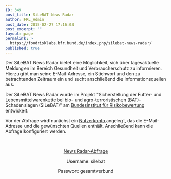 ```yaml
---
ID: 349
post_title: SiLeBAT News Radar
author: FRL_Admin
post_date: 2015-02-27 17:16:03
post_excerpt: ""
layout: page
permalink: >
  https://foodrisklabs.bfr.bund.de/index.php/silebat-news-radar/
published: true
---
```

Der SiLeBAT News Radar bietet eine Möglichkeit, sich über tagesaktuelle Meldungen im Bereich Gesundheit und Verbraucherschutz zu informieren. Hierzu gibt man seine E-Mail-Adresse, ein Stichwort und den zu betrachtenden Zeitraum ein und sucht anschließend die Informationsquellen aus.

Der SiLeBAT News Radar wurde im Projekt "Sicherstellung der Futter- und Lebensmittelwarenkette bei bio- und agro-terroristischen (BAT)-Schadenslagen (SiLeBAT)" am <a title="Bundesinstitut für Risikobewertung" href="http://www.bfr.bund.de/de/start.html" target="_blank">Bundesinstitut für Risikobewertung</a> entwickelt.

Vor der Abfrage wird nunächst ein <a title="News Radar (Konfiguration zum regelmäßigen Erhalt)" href="https://knime.bfrlab.de/com.knime.enterprise.server/#/SiLeBAT/SiLeBAT_UserConfiguration" target="_blank">Nutzerkonto </a>angelegt, das die E-Mail-Adresse und die gewünschten Quellen enthält. Anschließend kann die Abfrage konfiguriert werden.

&nbsp;
<p style="text-align: center;"><a title="News Radar" href="https://knime.bfrlab.de/com.knime.enterprise.server/#/SiLeBAT/" target="_blank">News Radar-Abfrage</a></p>
<p style="text-align: center;">Username: silebat</p>
<p style="text-align: center;">Passwort: gesamtverbund</p>
<p style="text-align: center;"></p>